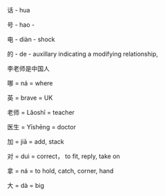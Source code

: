 

话 - hua

号 - hao - 

电 - diàn - shock

的 - de - auxillary indicating a modifying relationship, 

李老师是中国人

哪 = ná = where 

英 = brave = UK 

老师 = Lǎoshī = teacher 

医生 =  Yīshēng = doctor

加 = jiā = add, stack 

对 = duì = correct， to fit, reply, take on 

拿 = ná = to hold, catch, corner, hand 

大 = dà = big 

